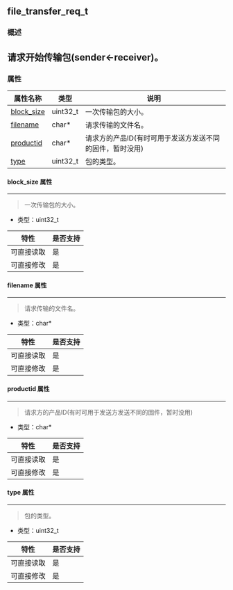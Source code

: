 ## file\_transfer\_req\_t
### 概述
请求开始传输包(sender<-receiver)。
----------------------------------
### 属性
<p id="file_transfer_req_t_properties">

| 属性名称 | 类型 | 说明 | 
| -------- | ----- | ------------ | 
| <a href="#file_transfer_req_t_block_size">block\_size</a> | uint32\_t | 一次传输包的大小。 |
| <a href="#file_transfer_req_t_filename">filename</a> | char* | 请求传输的文件名。 |
| <a href="#file_transfer_req_t_productid">productid</a> | char* | 请求方的产品ID(有时可用于发送方发送不同的固件，暂时没用) |
| <a href="#file_transfer_req_t_type">type</a> | uint32\_t | 包的类型。 |
#### block\_size 属性
-----------------------
> <p id="file_transfer_req_t_block_size">一次传输包的大小。

* 类型：uint32\_t

| 特性 | 是否支持 |
| -------- | ----- |
| 可直接读取 | 是 |
| 可直接修改 | 是 |
#### filename 属性
-----------------------
> <p id="file_transfer_req_t_filename">请求传输的文件名。

* 类型：char*

| 特性 | 是否支持 |
| -------- | ----- |
| 可直接读取 | 是 |
| 可直接修改 | 是 |
#### productid 属性
-----------------------
> <p id="file_transfer_req_t_productid">请求方的产品ID(有时可用于发送方发送不同的固件，暂时没用)

* 类型：char*

| 特性 | 是否支持 |
| -------- | ----- |
| 可直接读取 | 是 |
| 可直接修改 | 是 |
#### type 属性
-----------------------
> <p id="file_transfer_req_t_type">包的类型。

* 类型：uint32\_t

| 特性 | 是否支持 |
| -------- | ----- |
| 可直接读取 | 是 |
| 可直接修改 | 是 |
